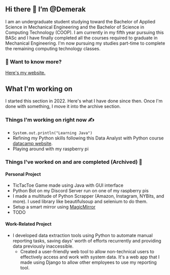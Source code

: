 
## Hi there 👋 I’m @Demerak

I am an undergraduate student studying toward the Bachelor of Applied Science in Mechanical Engineering and the Bachelor of Science in Computing Technology (COOP). I am currently in my fifth year pursuing this BASc and I have finally completed all the courses required to graduate in Mechanical Engineering. I'm now pursuing my studies part-time to complete the remaining computing technology classes. 

### 📄 Want to know more?

[Here's my website.](https://demerak.github.io/alex-app/) 

## What I'm working on
I started this section in 2022. Here's what I have done since then. Once I'm done with something, I move it into the archive section. 

### Things I'm working on right now :writing_hand:

* ```System.out.println("Learning Java")```
* Refining my Python skills following this Data Analyst with Python course [datacamp website](https://app.datacamp.com/learn/career-tracks/data-analyst-with-python). 
* Playing around with my raspberry pi


### Things I've worked on and are completed (Archived) :green_book:
#### Personal Project
* TicTacToe Game made using Java with GUI interface 
* Python Bot on my Discord Server run on one of my raspberry pis
* I made a multitude of Python Scrapper (Amazon, Instagram, NYBits, and more). I used library like beautifulsoup and selenium to do them. 
* Setup a smart mirror using [MagicMirror](https://github.com/MichMich/MagicMirror)
* TODO

#### Work-Related Project
* I developed data extraction tools using Python to automate manual reporting tasks, saving days' worth of efforts recurrently and providing data previously inaccessible. 
  * Created a user-friendly web tool to allow non-technical users to effectively access and work with system data. It's a web app that I made using Django to allow other employees to use my reporting tool. 


<!---
Demerak/Demerak is a ✨ special ✨ repository because its `README.md` (this file) appears on your GitHub profile.
You can click the Preview link to take a look at your changes.
--->
